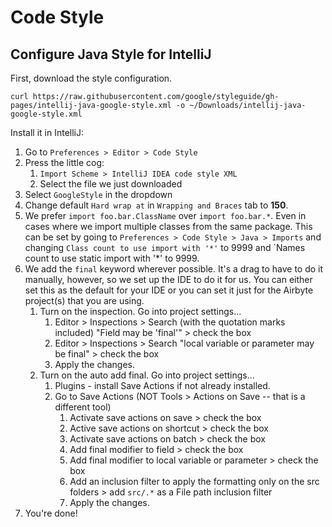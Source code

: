 # Code Style

## Configure Java Style for IntelliJ

First, download the style configuration.

```text
curl https://raw.githubusercontent.com/google/styleguide/gh-pages/intellij-java-google-style.xml -o ~/Downloads/intellij-java-google-style.xml
```

Install it in IntelliJ:

1. Go to `Preferences > Editor > Code Style`
2. Press the little cog:
   1. `Import Scheme > IntelliJ IDEA code style XML`
   2. Select the file we just downloaded
3. Select `GoogleStyle` in the dropdown
4. Change default `Hard wrap at` in `Wrapping and Braces` tab to **150**.
5. We prefer `import foo.bar.ClassName` over `import foo.bar.*`. Even in cases where we import multiple classes from the same package. This can be set by going to `Preferences > Code Style > Java > Imports` and changing `Class count to use import with '*'` to 9999 and \`Names count to use static import with '\*' to 9999.
6. We add the `final` keyword wherever possible. It's a drag to have to do it manually, however, so we set up the IDE to do it for us. You can either set this as the default for your IDE or you can set it just for the Airbyte project(s) that you are using.
   1. Turn on the inspection. Go into project settings...
      1. Editor > Inspections > Search (with the quotation marks included) "Field may be 'final'" > check the box
      2. Editor > Inspections > Search "local variable or parameter may be final" > check the box
      3. Apply the changes.
   2. Turn on the auto add final. Go into project settings...
      1. Plugins - install Save Actions if not already installed.
      2. Go to Save Actions (NOT Tools > Actions on Save -- that is a different tool)
         1. Activate save actions on save > check the box
         2. Active save actions on shortcut > check the box
         3. Activate save actions on batch > check the box
         4. Add final modifier to field > check the box
         5. Add final modifier to local variable or parameter > check the box
         6. Add an inclusion filter to apply the formatting only on the src folders > add `src/.*` as a File path inclusion filter
         7. Apply the changes.
7. You're done!
